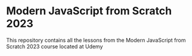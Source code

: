 # Modern JavaScript from Scratch 2023

This repository contains all the lessons from the Modern JavaScript from Scratch 2023 course located at Udemy